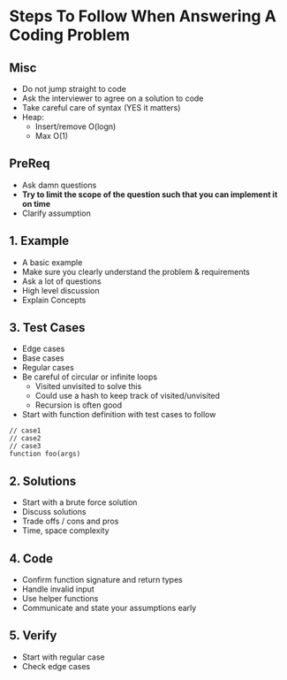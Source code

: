# Steps To Follow When Answering A Coding Problem 

## Misc

- Do not jump straight to code
- Ask the interviewer to agree on a solution to code
- Take careful care of syntax (YES it matters)
- Heap: 
  - Insert/remove O(logn)
  - Max O(1) 

## PreReq

- Ask damn questions
- **Try to limit the scope of the question such that you can implement it on time**
- Clarify assumption

## 1. Example

- A basic example
- Make sure you clearly understand the problem & requirements
- Ask a lot of questions
- High level discussion
- Explain Concepts
  
## 3. Test Cases 

- Edge cases
- Base cases 
- Regular cases 
- Be careful of circular or infinite loops 
  - Visited unvisited to solve this
  - Could use a hash to keep track of visited/unvisited
  - Recursion is often good
- Start with function definition with test cases to follow 
```
// case1
// case2 
// case3 
function foo(args)
```

## 2. Solutions 

- Start with a brute force solution
- Discuss solutions
- Trade offs / cons and pros 
- Time, space complexity

## 4. Code

- Confirm function signature and return types
- Handle invalid input
- Use helper functions
- Communicate and state your assumptions early 

## 5. Verify 

- Start with regular case
- Check edge cases
